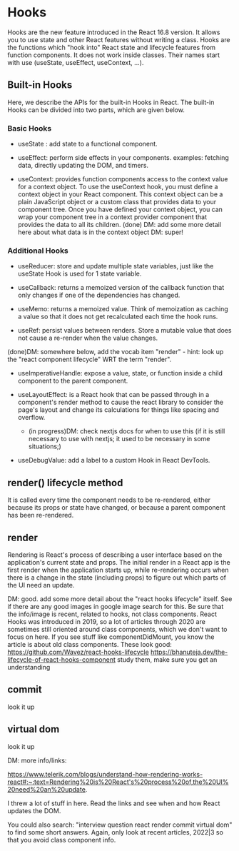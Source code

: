 # Hooks

Hooks are the new feature introduced in the React 16.8 version. It allows you to use state and other React features without writing a class. Hooks are the functions which "hook into" React state and lifecycle features from function components. It does not work inside classes. Their names start with use (useState, useEffect, useContext, ...).

## Built-in Hooks

Here, we describe the APIs for the built-in Hooks in React. The built-in Hooks can be divided into two parts, which are given below.

### Basic Hooks

- useState : add state to a functional component.

- useEffect: perform side effects in your components. examples: fetching data, directly updating the DOM, and timers.

- useContext: provides function components access to the context value for a context object. To use the useContext hook, you must define a context object in your React component. This context object can be a plain JavaScript object or a custom class that provides data to your component tree. Once you have defined your context object, you can wrap your component tree in a context provider component that provides the data to all its children.
  (done) DM: add some more detail here about what data is in the context object DM: super!

### Additional Hooks

- useReducer: store and update multiple state variables, just like the useState Hook is used for 1 state variable.

- useCallback: returns a memoized version of the callback function that only changes if one of the dependencies has changed.

- useMemo: returns a memoized value. Think of memoization as caching a value so that it does not get recalculated each time the hook runs.

- useRef: persist values between renders. Store a mutable value that does not cause a re-render when the value changes.

(done)DM: somewhere below, add the vocab item "render" - hint: look up the "react component lifecycle" WRT the term "render".

- useImperativeHandle: expose a value, state, or function inside a child component to the parent component.


- useLayoutEffect: is a React hook that can be passed through in a component's render method to cause the react library to consider the page's layout and change its calculations for things like spacing and overflow.

  - (in progress)DM: check nextjs docs for when to use this (if it is still necessary to use with nextjs; it used to be necessary in some situations;)

- useDebugValue: add a label to a custom Hook in React DevTools.

## render() lifecycle method

It is called every time the component needs to be re-rendered, either because its props or state have changed, or because a parent component has been re-rendered.

## render
Rendering is React's process of describing a user interface based on the application's current state and props. The initial render in a React app is the first render when the application starts up, while re-rendering occurs when there is a change in the state (including props) to figure out which parts of the UI need an update.

DM: good. add some more detail about the "react hooks lifecycle" itself. See if there are any good images in google image search for this. Be sure that the info/image is recent, related to hooks, not class components. React Hooks was  introduced in 2019, so a lot of articles through 2020 are sometimes still oriented around class components, which we don't want to focus on here. If you see stuff like componentDidMount, you know the article is about old class components. These look good:
https://github.com/Wavez/react-hooks-lifecycle
https://bhanuteja.dev/the-lifecycle-of-react-hooks-component
study them, make sure you get an understanding

## commit
look it up
## virtual dom
look it up

DM: more info/links:

https://www.telerik.com/blogs/understand-how-rendering-works-react#:~:text=Rendering%20is%20React's%20process%20of,the%20UI%20need%20an%20update.

I threw a lot of stuff in here. Read the links and see when and how React updates the DOM.

You could also search: "interview question react render commit virtual dom" to find some short answers. Again, only look at recent articles, 2022|3 so that you avoid class component info.